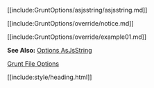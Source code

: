[[include:GruntOptions/asjsstring/asjsstring.md]]

[[include:GruntOptions/override/notice.md]]

[[include:GruntOptions/override/example01.md]]

**See Also:** [Options AsJsString](/grunt-build-include/pages/Docs/Options/asjsstring/)

[Grunt File Options](../)  

[[include:style/heading.html]]